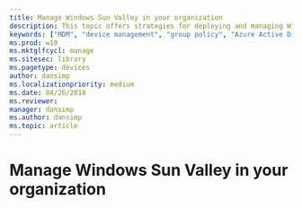 ```yaml
---
title: Manage Windows Sun Valley in your organization
description: This topic offers strategies for deploying and managing Windows Sun Valley, including deploying Windows Sun Valley in a mixed environment.
keywords: ["MDM", "device management", "group policy", "Azure Active Directory"]
ms.prod: w10
ms.mktglfcycl: manage
ms.sitesec: library
ms.pagetype: devices
author: dansimp
ms.localizationpriority: medium
ms.date: 04/26/2018
ms.reviewer: 
manager: dansimp
ms.author: dansimp
ms.topic: article
---
```


# Manage Windows Sun Valley in your organization

